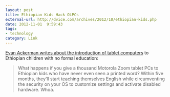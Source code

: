 ```yaml
---
layout: post
title: Ethiopian Kids Hack OLPCs
external-url: http://dvice.com/archives/2012/10/ethiopian-kids.php
date: 2012-11-01  9:59:43
tags:
- technology
category: Link
---
```

[Evan Ackerman writes about the introduction of tablet computers](http://dvice.com/archives/2012/10/ethiopian-kids.php) to Ethiopian children with no formal education:

> What happens if you give a thousand Motorola Zoom tablet PCs to Ethiopian kids who have never even seen a printed word? Within five months, they’ll start teaching themselves English while circumventing the security on your OS to customize settings and activate disabled hardware. Whoa.

